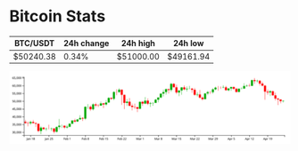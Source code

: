 # Bitcoin Stats

BTC/USDT|24h change|24h high|24h low|
|---|---|---|---|
|$50240.38|0.34%|$51000.00|$49161.94|

<img src="./chart.svg">
